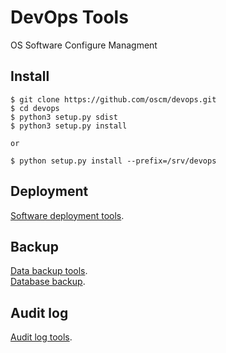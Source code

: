 DevOps Tools
====

OS Software Configure Managment

Install
-------
	$ git clone https://github.com/oscm/devops.git
	$ cd devops
	$ python3 setup.py sdist
	$ python3 setup.py install

	or 
	
	$ python setup.py install --prefix=/srv/devops
	
Deployment
----------
[Software deployment tools](https://github.com/oscm/devops/blob/master/doc/deployment.md).	

Backup
------
[Data backup tools](https://github.com/oscm/devops/blob/master/doc/backup.md).	
[Database backup](https://github.com/oscm/devops/blob/master/doc/database.md).	

Audit log
------
[Audit log tools](https://github.com/oscm/devops/blob/master/doc/auditlog.md).
